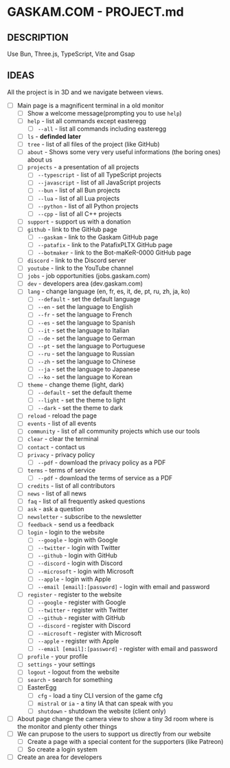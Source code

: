 # GASKAM.COM - PROJECT.md

## DESCRIPTION

Use Bun, Three.js, TypeScript, Vite and Gsap

## IDEAS

All the project is in 3D and we navigate between views.

- [ ] Main page is a magnificent terminal in a old monitor
    - [ ] Show a welcome message(prompting you to use `help`)
    - [ ] `help` - list all commands except easteregg
        - [ ] `--all` - list all commands including easteregg
    - [ ] `ls` - **definded later**
    - [ ] `tree` - list of all files of the project (like GitHub)
    - [ ] `about` - Shows some very very useful informations (the boring ones) about us
    - [ ] `projects` - a presentation of all projects
        - [ ] `--typescript` - list of all TypeScript projects
        - [ ] `--javascript` - list of all JavaScript projects
        - [ ] `--bun` - list of all Bun projects
        - [ ] `--lua` - list of all Lua projects
        - [ ] `--python` - list of all Python projects
        - [ ] `--cpp` - list of all C++ projects        
    - [ ] `support` - support us with a donation
    - [ ] `github` - link to the GitHub page
        - [ ] `--gaskam` - link to the Gaskam GitHub page
        - [ ] `--patafix` - link to the PatafixPLTX GitHub page
        - [ ] `--botmaker` - link to the Bot-maKeR-0000 GitHub page
    - [ ] `discord` - link to the Discord server
    - [ ] `youtube` - link to the YouTube channel 
    - [ ] `jobs` - job opportunities (jobs.gaskam.com)
    - [ ] `dev` - developers area (dev.gaskam.com)
    - [ ] `lang` - change language (en, fr, es, it, de, pt, ru, zh, ja, ko)
        - [ ] `--default` - set the default language
        - [ ] `--en` - set the language to English
        - [ ] `--fr` - set the language to French
        - [ ] `--es` - set the language to Spanish
        - [ ] `--it` - set the language to Italian
        - [ ] `--de` - set the language to German
        - [ ] `--pt` - set the language to Portuguese
        - [ ] `--ru` - set the language to Russian
        - [ ] `--zh` - set the language to Chinese
        - [ ] `--ja` - set the language to Japanese
        - [ ] `--ko` - set the language to Korean
    - [ ] `theme` - change theme (light, dark)
        - [ ] `--default` - set the default theme
        - [ ] `--light` - set the theme to light
        - [ ] `--dark` - set the theme to dark
    - [ ] `reload` - reload the page
    - [ ] `events` - list of all events
    - [ ] `community` - list of all community projects which use our tools
    - [ ] `clear` - clear the terminal
    - [ ] `contact` - contact us
    - [ ] `privacy` - privacy policy
        - [ ] `--pdf` - download the privacy policy as a PDF
    - [ ] `terms` - terms of service
        - [ ] `--pdf` - download the terms of service as a PDF
    - [ ] `credits` - list of all contributors
    - [ ] `news` - list of all news
    - [ ] `faq` - list of all frequently asked questions
    - [ ] `ask` - ask a question
    - [ ] `newsletter` - subscribe to the newsletter
    - [ ] `feedback` - send us a feedback
    - [ ] `login` - login to the website
        - [ ] `--google` - login with Google
        - [ ] `--twitter` - login with Twitter
        - [ ] `--github` - login with GitHub
        - [ ] `--discord` - login with Discord
        - [ ] `--microsoft` - login with Microsoft
        - [ ] `--apple` - login with Apple
        - [ ] `--email [email]:[password]` - login with email and password
    - [ ] `register` - register to the website
        - [ ] `--google` - register with Google
        - [ ] `--twitter` - register with Twitter
        - [ ] `--github` - register with GitHub
        - [ ] `--discord` - register with Discord
        - [ ] `--microsoft` - register with Microsoft
        - [ ] `--apple` - register with Apple
        - [ ] `--email [email]:[password]` - register with email and password
    - [ ] `profile` - your profile
    - [ ] `settings` - your settings
    - [ ] `logout` - logout from the website
    - [ ] `search` - search for something
    - [ ] EasterEgg
        - [ ] `cfg` - load a tiny CLI version of the game cfg
        - [ ] `mistral` or `ia` - a tiny IA that can speak with you
        - [ ] `shutdown` - shutdown the website (client only)
- [ ] About page change the camera view to show a tiny 3d room where is the monitor and plenty other things
- [ ] We can prupose to the users to support us directly from our website
    - [ ] Create a page with a special content for the supporters (like Patreon)
    - [ ] So create a login system
- [ ] Create an area for developers